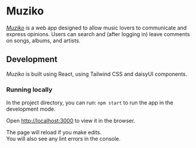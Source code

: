 # Muziko

[_Muziko_](https://kinseyda.github.io/muziko/) is a web app designed to allow
music lovers to communicate and express opinions. Users can search and (after
logging in) leave comments on songs, albums, and artists.

## Development

_Muziko_ is built using React, using Tailwind CSS and daisyUI components.

### Running locally

In the project directory, you can run: `npm start` to run the app in the
development mode.

Open [http://localhost:3000](http://localhost:3000) to view it in the browser.

The page will reload if you make edits.\
You will also see any lint errors in the console.
